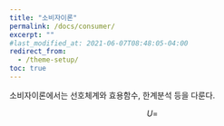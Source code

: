 ```yaml
---
title: "소비자이론"
permalink: /docs/consumer/
excerpt: ""
#last_modified_at: 2021-06-07T08:48:05-04:00
redirect_from:
  - /theme-setup/
toc: true
---
```




소비자이론에서는 선호체계와 효용함수, 한계분석 등을 다룬다. 

$$ U = $$ 

